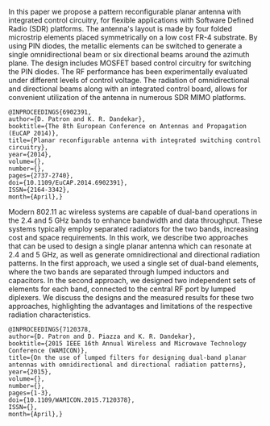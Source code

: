 In this paper we propose a pattern reconfigurable planar antenna with integrated control circuitry, for flexible applications with Software Defined Radio (SDR) platforms. 
The antenna's layout is made by four folded microstrip elements placed symmetrically on a low cost FR-4 substrate. 
By using PIN diodes, the metallic elements can be switched to generate a single omnidirectional beam or six directional beams around the azimuth plane. 
The design includes MOSFET based control circuitry for switching the PIN diodes. 
The RF performance has been experimentally evaluated under different levels of control voltage. 
The radiation of omnidirectional and directional beams along with an integrated control board, allows for convenient utilization of the antenna in numerous SDR MIMO platforms.

```
@INPROCEEDINGS{6902391, 
author={D. Patron and K. R. Dandekar}, 
booktitle={The 8th European Conference on Antennas and Propagation (EuCAP 2014)}, 
title={Planar reconfigurable antenna with integrated switching control circuitry}, 
year={2014}, 
volume={}, 
number={}, 
pages={2737-2740}, 
doi={10.1109/EuCAP.2014.6902391}, 
ISSN={2164-3342}, 
month={April},}
```

Modern 802.11 ac wireless systems are capable of dual-band operations in the 2.4 and 5 GHz bands to enhance bandwidth and data throughput. 
These systems typically employ separated radiators for the two bands, increasing cost and space requirements. 
In this work, we describe two approaches that can be used to design a single planar antenna which can resonate at 2.4 and 5 GHz, as well as generate omnidirectional and directional radiation patterns. 
In the first approach, we used a single set of dual-band elements, where the two bands are separated through lumped inductors and capacitors. 
In the second approach, we designed two independent sets of elements for each band, connected to the central RF port by lumped diplexers. 
We discuss the designs and the measured results for these two approaches, highlighting the advantages and limitations of the respective radiation characteristics.

```
@INPROCEEDINGS{7120378, 
author={D. Patron and D. Piazza and K. R. Dandekar}, 
booktitle={2015 IEEE 16th Annual Wireless and Microwave Technology Conference (WAMICON)}, 
title={On the use of lumped filters for designing dual-band planar antennas with omnidirectional and directional radiation patterns}, 
year={2015}, 
volume={}, 
number={}, 
pages={1-3}, 
doi={10.1109/WAMICON.2015.7120378}, 
ISSN={}, 
month={April},}
```
